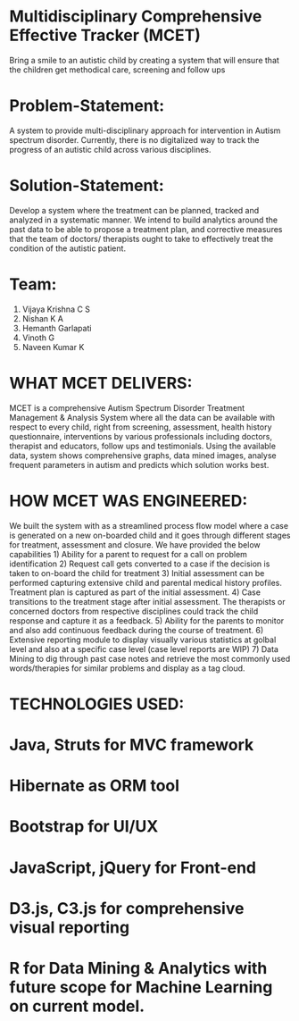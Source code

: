 # Multidisciplinary Comprehensive Effective Tracker (MCET)
  Bring a smile to an autistic child by creating a system that will ensure that the children get methodical care, screening and follow ups

# Problem-Statement:
  A system to provide multi-disciplinary approach for intervention in Autism spectrum disorder. Currently, there is no digitalized way to track the progress of an autistic child across various disciplines. 

# Solution-Statement:
  Develop a system where the treatment can be planned, tracked and analyzed in a systematic manner. We intend to build analytics around the past data to be able to propose a treatment plan, and corrective measures that the team of doctors/ therapists ought to take to effectively treat the condition of the autistic patient.

# Team:
  1) Vijaya Krishna C S
  2) Nishan K A
  3) Hemanth Garlapati
  4) Vinoth G
  5) Naveen Kumar K

# WHAT MCET DELIVERS:
  MCET is a comprehensive Autism Spectrum Disorder Treatment Management & Analysis System where all the data can be available with respect to every child, right from screening, assessment, health history questionnaire, interventions by various professionals including doctors, therapist and educators, follow ups and testimonials. Using the available data, system shows comprehensive graphs, data mined images, analyse frequent parameters in autism and predicts which solution works best.

# HOW MCET WAS ENGINEERED:
  We built the system with as a streamlined process flow model where a case is generated on a new on-boarded child and it goes through different stages for treatment, assessment and closure. We have provided the below capabilities 1) Ability for a parent to request for a call on problem identification 2) Request call gets converted to a case if the decision is taken to on-board the child for treatment 3) Initial assessment can be performed capturing extensive child and parental medical history profiles. Treatment plan is captured as part of the initial assessment. 4) Case transitions to the treatment stage after initial assessment. The therapists or concerned doctors from respective disciplines could track the child response and capture it as a feedback. 5) Ability for the parents to monitor and also add continuous feedback during the course of treatment. 6) Extensive reporting module to display visually various statistics at golbal level and also at a specific case level (case level reports are WIP) 7) Data Mining to dig through past case notes and retrieve the most commonly used words/therapies for similar problems and display as a tag cloud.

# TECHNOLOGIES USED:
  # Java, Struts for MVC framework
  # Hibernate as ORM tool
  # Bootstrap for UI/UX
  # JavaScript, jQuery for Front-end
  # D3.js, C3.js for comprehensive visual reporting
  # R for Data Mining & Analytics with future scope for Machine Learning on current model.
